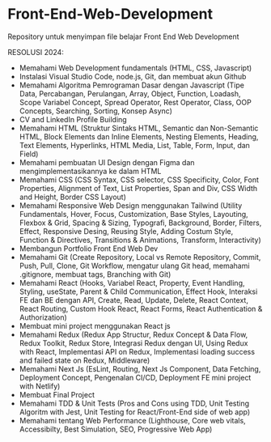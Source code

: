 # Front-End-Web-Development
Repository untuk menyimpan file belajar Front End Web Development

RESOLUSI 2024:
- Memahami Web Development fundamentals (HTML, CSS, Javascript)
- Instalasi Visual Studio Code, node.js, Git, dan membuat akun Github
- Memahami Algoritma Pemrograman Dasar dengan Javascript (Tipe Data, Percabangan, Perulangan, Array, Object, Function, Loadash, Scope Variabel Concept, Spread Operator, Rest Operator, Class, OOP Concepts, Searching, Sorting, Konsep Async)
- CV and LinkedIn Profile Building
- Memahami HTML (Struktur Sintaks HTML, Semantic dan Non-Semantic HTML, Block Elements dan Inline Elements, Nesting Elements, Heading, Text Elements, Hyperlinks, HTML Media, List, Table, Form, Input, dan Field)
- Memahami pembuatan UI Design dengan Figma dan mengimplementasikannya ke dalam HTML
- Memahami CSS (CSS Syntax, CSS selector, CSS Specificity, Color, Font Properties, Alignment of Text, List Properties, Span and Div, CSS Width and Height, Border CSS Layout)
- Memahami Responsive Web Design menggunakan Tailwind (Utility Fundamentals, Hover, Focus, Customization, Base Styles, Layouting, Flexbox & Grid, Spacing & Sizing, Typografi, Background, Border, Filters, Effect, Responsive Desing, Reusing Style, Adding Costum Style, Function & Directives, Transitions & Animations, Transform, Interactivity)
- Membangun Portfolio Front End Web Dev
- Memahami Git (Create Repository, Local vs Remote Repository, Commit, Push, Pull, Clone, Git Workflow, mengatur ulang Git head, memahami .gitignore, membuat tags, Branching with Git)
- Memahami React (Hooks, Variabel React, Property, Event Handling, Styling, useState, Parent & Child Communication, Effect Hook, Interaksi FE dan BE dengan API, Create, Read, Update, Delete, React Context, React Routing, Custom Hook React, React Forms, React Authentication & Authorization)
- Membuat mini project menggunakan React js
- Memahami Redux (Redux App Structur, Redux Concept & Data Flow, Redux Toolkit, Redux Store, Integrasi Redux dengan UI, Using Redux with React, Implementasi API on Redux, Implementasi loading success and failed state on Redux, Middleware)
- Memahami Next Js (EsLint, Routing, Next Js Component, Data Fetching, Deployment Concept, Pengenalan CI/CD, Deployment FE mini project with Netlify)
- Membuat Final Project
- Memahami TDD & Unit Tests (Pros and Cons using TDD, Unit Testing Algoritm with Jest, Unit Testing for React/Front-End side of web app)
- Memahami tentang Web Performance (Lighthouse, Core web vitals, Accessibilty, Best Simulation, SEO, Progressive Web App)
